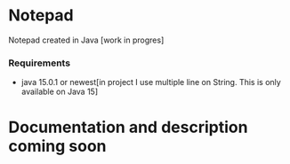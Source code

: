 # Notepad
Notepad created in Java [work in progres]

### Requirements
- java 15.0.1 or newest[in project I use multiple line on String. This is only available on Java 15]


# Documentation and description coming soon
